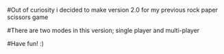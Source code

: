 #Out of curiosity i decided to make version 2.0 for my previous rock paper scissors game

#There are two modes in this version; single player and multi-player

#Have fun! :)
